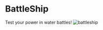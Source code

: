 # BattleShip
Test your power in water battles!
![battleship](https://github.com/MasterofOak/BattleShip/assets/108473238/9eb7f38c-95ea-493c-be01-21323e1782d4)
